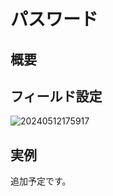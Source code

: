 # パスワード

## 概要

## フィールド設定

![20240512175917](https://static-docs.nocobase.com/20240512175917.png)

## 実例

追加予定です。

